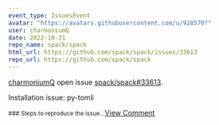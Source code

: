 ```yaml
---
event_type: IssuesEvent
avatar: "https://avatars.githubusercontent.com/u/928570?"
user: charmoniumQ
date: 2022-10-31
repo_name: spack/spack
html_url: https://github.com/spack/spack/issues/33613
repo_url: https://github.com/spack/spack
---
```


<a href='https://github.com/charmoniumQ' target='_blank'>charmoniumQ</a> open issue <a href='https://github.com/spack/spack/issues/33613' target='_blank'>spack/spack#33613</a>.

<p>Installation issue: py-tomli</p><small>### Steps to reproduce the issue...</small><a href='https://github.com/spack/spack/issues/33613' target='_blank'>View Comment</a>